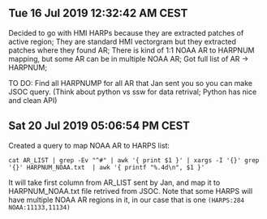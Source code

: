 

## Tue 16 Jul 2019 12:32:42 AM CEST
Decided to go with HMI HARPs because they are extracted patches of active region; They are standard HMI vectorgram but they extracted patches where they found AR;
There is kind of 1:1 NOAA AR to HARPNUM mapping, but some AR can be in multiple NOAA AR; Got full list of AR -> HARPNUM;

TO DO: Find all HARPNUMP for all AR that Jan sent you so you can make JSOC query. (Think about python vs ssw for data retrival; Python has nice and clean API)

## Sat 20 Jul 2019 05:06:54 PM CEST

Created a query to map NOAA AR to HARPS list:
```
cat AR_LIST | grep -Ev "^#" | awk '{ print $1 }' | xargs -I '{}' grep '{}' HARPNUM_NOAA.txt  | awk '{ printf "%.4d\n", $1 }'
```

It will take first column from AR_LIST sent by Jan, and map it to HARPNUM_NOAA.txt file retrived from JSOC.
Note that some HARPS will have multiple NOAA AR regions in it, in our case that is one `(HARPS:284  NOAA:11133,11134)`
